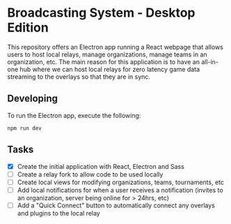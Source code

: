 # Broadcasting System - Desktop Edition

This repository offers an Electron app running a React webpage that allows users to host local relays, manage organizations, manage teams in an organization, etc. The main reason for this application is to have an all-in-one hub where we can host local relays for zero latency game data streaming to the overlays so that they are in sync.

## Developing

To run the Electron app, execute the following:
```
npm run dev
```

## Tasks

- [X] Create the initial application with React, Electron and Sass
- [ ] Create a relay fork to allow code to be used locally
- [ ] Create local views for modifying organizations, teams, tournaments, etc
- [ ] Add local notifications for when a user receives a notification (invites to an organization, server being online for > 24hrs, etc)
- [ ] Add a "Quick Connect" button to automatically connect any overlays and plugins to the local relay